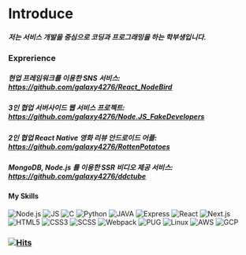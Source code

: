 # Introduce

##### 저는 서비스 개발을 중심으로 코딩과 프로그래밍을 하는 학부생입니다.
### Exprerience
##### 현업 프레임워크를 이용한 SNS 서비스: https://github.com/galaxy4276/React_NodeBird
##### 3인 협업 서버사이드 웹 서비스 프로젝트: https://github.com/galaxy4276/Node.JS_FakeDevelopers
##### 2인 협업 React Native 영화 리뷰 안드로이드 어플: https://github.com/galaxy4276/RottenPotatoes
##### MongoDB, Node.js 를 이용한 SSR 비디오 제공 서비스: https://github.com/galaxy4276/ddctube

#### My Skills
![Node.js](https://img.shields.io/badge/-Node.js-green?style=flat-square&logo=Node.js) ![JS](https://img.shields.io/badge/-ECMAScript-ffba08?style=flat-square&logo=JavaScript) ![C](https://img.shields.io/badge/-%20C%20Language%20-bde0fe?style=flat-square&logo=C) ![Python](https://img.shields.io/badge/-Python-48bfe3?style=flat-square&logo=python)  ![JAVA](https://img.shields.io/badge/-Java-c38e70?style=flat-square&logo=Java)
![Express](https://img.shields.io/badge/-Express.js-90be6d?style=flat-square&logo=Node.js) ![React](https://img.shields.io/badge/-React.js-edf2f4?style=flat-square&logo=React) ![Next.js](https://img.shields.io/badge/-Next.js-000000?style=flat-square&logo=Next.js)
![HTML5](https://img.shields.io/badge/-HTML-f3722c?style=flat-square&logo=HTML5) ![CSS3](https://img.shields.io/badge/-CSS-219ebc?style=flat-square&logo=CSS3) ![SCSS](https://img.shields.io/badge/-SCSS-ffafcc?style=flat-square&logo=CSS3) ![Webpack](https://img.shields.io/badge/-Webpack-ffffff?style=flat-square&logo=Webpack) ![PUG](https://img.shields.io/badge/Template-pug-C3926F?style=flat-square)
![Linux](https://img.shields.io/badge/-Linux-fca311?style=flat-square&logo=Linux) ![AWS](https://img.shields.io/badge/-AWS-1d3557?style=flat-square&logo=Amazon%20AWS) ![GCP](https://img.shields.io/badge/-GCP-ffffff?style=flat-square&logo=Google%20Cloud)
### [![Hits](https://hits.seeyoufarm.com/api/count/incr/badge.svg?url=https%3A%2F%2Fgithub.com%2Fgalaxy4276&count_bg=%238FE3EF&title_bg=%23FF8484&icon=&icon_color=%23FFFFFF&title=visit&edge_flat=false)](https://hits.seeyoufarm.com)

